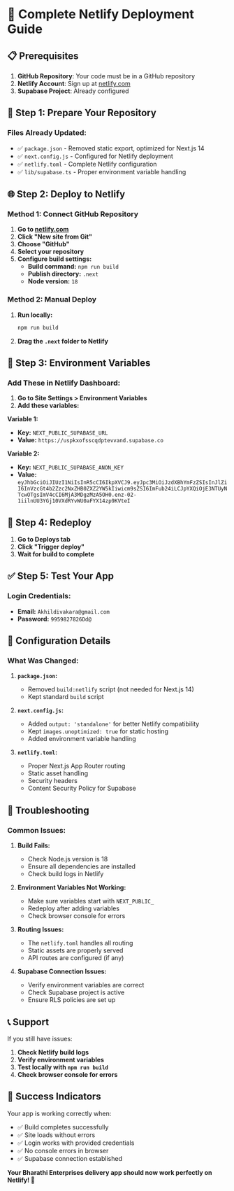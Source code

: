 # 🚀 Complete Netlify Deployment Guide

## **📋 Prerequisites**

1. **GitHub Repository**: Your code must be in a GitHub repository
2. **Netlify Account**: Sign up at [netlify.com](https://netlify.com)
3. **Supabase Project**: Already configured

## **🔧 Step 1: Prepare Your Repository**

### **Files Already Updated:**
- ✅ `package.json` - Removed static export, optimized for Next.js 14
- ✅ `next.config.js` - Configured for Netlify deployment
- ✅ `netlify.toml` - Complete Netlify configuration
- ✅ `lib/supabase.ts` - Proper environment variable handling

## **🌐 Step 2: Deploy to Netlify**

### **Method 1: Connect GitHub Repository**

1. **Go to [netlify.com](https://netlify.com)**
2. **Click "New site from Git"**
3. **Choose "GitHub"**
4. **Select your repository**
5. **Configure build settings:**
   - **Build command:** `npm run build`
   - **Publish directory:** `.next`
   - **Node version:** `18`

### **Method 2: Manual Deploy**

1. **Run locally:**
   ```bash
   npm run build
   ```
2. **Drag the `.next` folder to Netlify**

## **🔑 Step 3: Environment Variables**

### **Add These in Netlify Dashboard:**

1. **Go to Site Settings > Environment Variables**
2. **Add these variables:**

**Variable 1:**
- **Key:** `NEXT_PUBLIC_SUPABASE_URL`
- **Value:** `https://uspkxofsscqdptevvand.supabase.co`

**Variable 2:**
- **Key:** `NEXT_PUBLIC_SUPABASE_ANON_KEY`
- **Value:** `eyJhbGciOiJIUzI1NiIsInR5cCI6IkpXVCJ9.eyJpc3MiOiJzdXBhYmFzZSIsInJlZiI6InVzcGt4b2Zzc2NxZHB0ZXZ2YW5kIiwicm9sZSI6ImFub24iLCJpYXQiOjE3NTUyNTcwOTgsImV4cCI6MjA3MDgzMzA5OH0.enz-02-1iilnUU3YGj10VXdRYvWU0aFYX14zp9KVteI`

## **🔄 Step 4: Redeploy**

1. **Go to Deploys tab**
2. **Click "Trigger deploy"**
3. **Wait for build to complete**

## **✅ Step 5: Test Your App**

### **Login Credentials:**
- **Email:** `Akhildivakara@gmail.com`
- **Password:** `9959827826Dd@`

## **🔧 Configuration Details**

### **What Was Changed:**

1. **`package.json`:**
   - Removed `build:netlify` script (not needed for Next.js 14)
   - Kept standard `build` script

2. **`next.config.js`:**
   - Added `output: 'standalone'` for better Netlify compatibility
   - Kept `images.unoptimized: true` for static hosting
   - Added environment variable handling

3. **`netlify.toml`:**
   - Proper Next.js App Router routing
   - Static asset handling
   - Security headers
   - Content Security Policy for Supabase

## **🚨 Troubleshooting**

### **Common Issues:**

1. **Build Fails:**
   - Check Node.js version is 18
   - Ensure all dependencies are installed
   - Check build logs in Netlify

2. **Environment Variables Not Working:**
   - Make sure variables start with `NEXT_PUBLIC_`
   - Redeploy after adding variables
   - Check browser console for errors

3. **Routing Issues:**
   - The `netlify.toml` handles all routing
   - Static assets are properly served
   - API routes are configured (if any)

4. **Supabase Connection Issues:**
   - Verify environment variables are correct
   - Check Supabase project is active
   - Ensure RLS policies are set up

## **📞 Support**

If you still have issues:

1. **Check Netlify build logs**
2. **Verify environment variables**
3. **Test locally with `npm run build`**
4. **Check browser console for errors**

## **🎯 Success Indicators**

Your app is working correctly when:
- ✅ Build completes successfully
- ✅ Site loads without errors
- ✅ Login works with provided credentials
- ✅ No console errors in browser
- ✅ Supabase connection established

**Your Bharathi Enterprises delivery app should now work perfectly on Netlify! 🎉**
